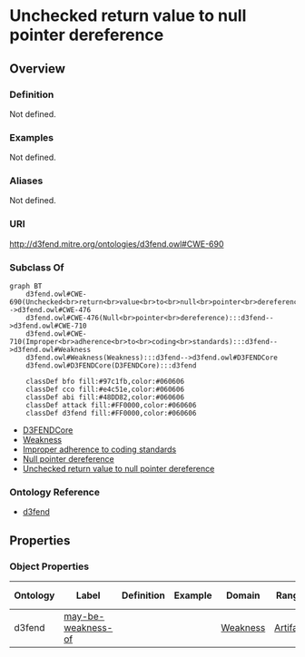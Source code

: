 # Unchecked return value to null pointer dereference

## Overview

### Definition
Not defined.

### Examples
Not defined.

### Aliases
Not defined.

### URI
http://d3fend.mitre.org/ontologies/d3fend.owl#CWE-690

### Subclass Of
```mermaid
graph BT
    d3fend.owl#CWE-690(Unchecked<br>return<br>value<br>to<br>null<br>pointer<br>dereference):::d3fend-->d3fend.owl#CWE-476
    d3fend.owl#CWE-476(Null<br>pointer<br>dereference):::d3fend-->d3fend.owl#CWE-710
    d3fend.owl#CWE-710(Improper<br>adherence<br>to<br>coding<br>standards):::d3fend-->d3fend.owl#Weakness
    d3fend.owl#Weakness(Weakness):::d3fend-->d3fend.owl#D3FENDCore
    d3fend.owl#D3FENDCore(D3FENDCore):::d3fend
    
    classDef bfo fill:#97c1fb,color:#060606
    classDef cco fill:#e4c51e,color:#060606
    classDef abi fill:#48DD82,color:#060606
    classDef attack fill:#FF0000,color:#060606
    classDef d3fend fill:#FF0000,color:#060606
```

- [D3FENDCore](/docs/ontology/reference/model/D3FENDCore/D3FENDCore.md)
- [Weakness](/docs/ontology/reference/model/D3FENDCore/Weakness/Weakness.md)
- [Improper adherence to coding standards](/docs/ontology/reference/model/D3FENDCore/Weakness/Improper%20adherence%20to%20coding%20standards/Improper%20adherence%20to%20coding%20standards.md)
- [Null pointer dereference](/docs/ontology/reference/model/D3FENDCore/Weakness/Improper%20adherence%20to%20coding%20standards/Null%20pointer%20dereference/Null%20pointer%20dereference.md)
- [Unchecked return value to null pointer dereference](/docs/ontology/reference/model/D3FENDCore/Weakness/Improper%20adherence%20to%20coding%20standards/Null%20pointer%20dereference/Unchecked%20return%20value%20to%20null%20pointer%20dereference/Unchecked%20return%20value%20to%20null%20pointer%20dereference.md)


### Ontology Reference
- [d3fend](http://d3fend.mitre.org/ontologies/d3fend.owl#)

## Properties
### Object Properties
| Ontology | Label | Definition | Example | Domain | Range | Inverse Of |
|----------|-------|------------|---------|--------|-------|------------|
| d3fend | [may-be-weakness-of](http://d3fend.mitre.org/ontologies/d3fend.owl#may-be-weakness-of) |  |  | [Weakness](/docs/ontology/reference/model/D3FENDCore/Weakness/Weakness.md) | [Artifact](/docs/ontology/reference/model/D3FENDCore/Artifact/Artifact.md) | [may-have-weakness](http://d3fend.mitre.org/ontologies/d3fend.owl#may-have-weakness) |

